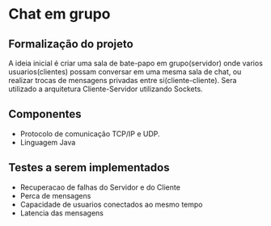 # Chat em grupo

## Formalização do projeto

A ideia inicial é criar uma sala de bate-papo em grupo(servidor) onde varios usuarios(clientes) possam conversar em uma mesma sala de chat, ou realizar trocas de mensagens privadas entre si(cliente-cliente). Sera utilizado a arquitetura Cliente-Servidor utilizando Sockets.

## Componentes 

- Protocolo de comunicação TCP/IP e UDP.
- Linguagem Java

## Testes a serem implementados

- Recuperacao de falhas do Servidor e do Cliente
- Perca de mensagens
- Capacidade de usuarios conectados ao mesmo tempo
- Latencia das mensagens

